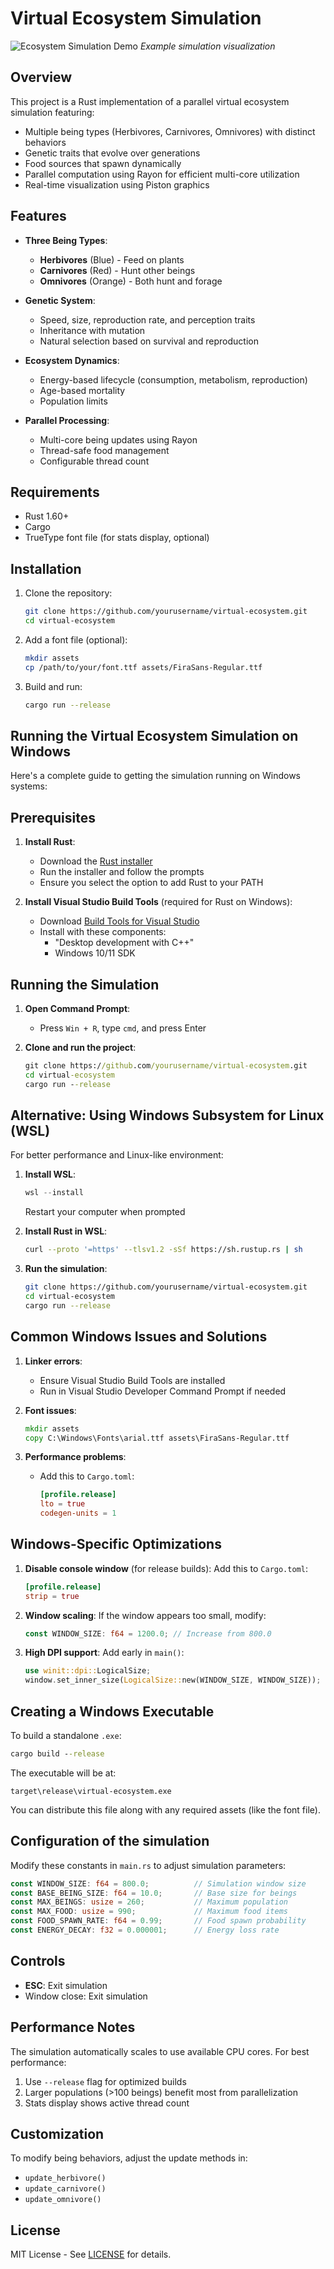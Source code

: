 # Virtual Ecosystem Simulation

![Ecosystem Simulation Demo](demo.gif) *Example simulation visualization*

## Overview

This project is a Rust implementation of a parallel virtual ecosystem simulation featuring:

- Multiple being types (Herbivores, Carnivores, Omnivores) with distinct behaviors
- Genetic traits that evolve over generations
- Food sources that spawn dynamically
- Parallel computation using Rayon for efficient multi-core utilization
- Real-time visualization using Piston graphics

## Features

- **Three Being Types**:
  - **Herbivores** (Blue) - Feed on plants
  - **Carnivores** (Red) - Hunt other beings
  - **Omnivores** (Orange) - Both hunt and forage

- **Genetic System**:
  - Speed, size, reproduction rate, and perception traits
  - Inheritance with mutation
  - Natural selection based on survival and reproduction

- **Ecosystem Dynamics**:
  - Energy-based lifecycle (consumption, metabolism, reproduction)
  - Age-based mortality
  - Population limits

- **Parallel Processing**:
  - Multi-core being updates using Rayon
  - Thread-safe food management
  - Configurable thread count

## Requirements

- Rust 1.60+
- Cargo
- TrueType font file (for stats display, optional)

## Installation

1. Clone the repository:
   ```bash
   git clone https://github.com/yourusername/virtual-ecosystem.git
   cd virtual-ecosystem
   ```

2. Add a font file (optional):
   ```bash
   mkdir assets
   cp /path/to/your/font.ttf assets/FiraSans-Regular.ttf
   ```

3. Build and run:
   ```bash
   cargo run --release
   ```
## Running the Virtual Ecosystem Simulation on Windows

Here's a complete guide to getting the simulation running on Windows systems:

## Prerequisites

1. **Install Rust**:
   - Download the [Rust installer](https://www.rust-lang.org/tools/install)
   - Run the installer and follow the prompts
   - Ensure you select the option to add Rust to your PATH

2. **Install Visual Studio Build Tools** (required for Rust on Windows):
   - Download [Build Tools for Visual Studio](https://visualstudio.microsoft.com/downloads/#build-tools-for-visual-studio-2022)
   - Install with these components:
     - "Desktop development with C++"
     - Windows 10/11 SDK

## Running the Simulation

1. **Open Command Prompt**:
   - Press `Win + R`, type `cmd`, and press Enter

2. **Clone and run the project**:
   ```cmd
   git clone https://github.com/yourusername/virtual-ecosystem.git
   cd virtual-ecosystem
   cargo run --release
   ```

## Alternative: Using Windows Subsystem for Linux (WSL)

For better performance and Linux-like environment:

1. **Install WSL**:
   ```powershell
   wsl --install
   ```
   Restart your computer when prompted

2. **Install Rust in WSL**:
   ```bash
   curl --proto '=https' --tlsv1.2 -sSf https://sh.rustup.rs | sh
   ```

3. **Run the simulation**:
   ```bash
   git clone https://github.com/yourusername/virtual-ecosystem.git
   cd virtual-ecosystem
   cargo run --release
   ```

## Common Windows Issues and Solutions

1. **Linker errors**:
   - Ensure Visual Studio Build Tools are installed
   - Run in Visual Studio Developer Command Prompt if needed

2. **Font issues**:
   ```cmd
   mkdir assets
   copy C:\Windows\Fonts\arial.ttf assets\FiraSans-Regular.ttf
   ```

3. **Performance problems**:
   - Add this to `Cargo.toml`:
     ```toml
     [profile.release]
     lto = true
     codegen-units = 1
     ```

## Windows-Specific Optimizations

1. **Disable console window** (for release builds):
   Add this to `Cargo.toml`:
   ```toml
   [profile.release]
   strip = true
   ```

2. **Window scaling**:
   If the window appears too small, modify:
   ```rust
   const WINDOW_SIZE: f64 = 1200.0; // Increase from 800.0
   ```

3. **High DPI support**:
   Add early in `main()`:
   ```rust
   use winit::dpi::LogicalSize;
   window.set_inner_size(LogicalSize::new(WINDOW_SIZE, WINDOW_SIZE));
   ```

## Creating a Windows Executable

To build a standalone `.exe`:

```cmd
cargo build --release
```

The executable will be at:
```
target\release\virtual-ecosystem.exe
```

You can distribute this file along with any required assets (like the font file).


## Configuration of the simulation

Modify these constants in `main.rs` to adjust simulation parameters:

```rust
const WINDOW_SIZE: f64 = 800.0;          // Simulation window size
const BASE_BEING_SIZE: f64 = 10.0;       // Base size for beings
const MAX_BEINGS: usize = 260;           // Maximum population
const MAX_FOOD: usize = 990;             // Maximum food items
const FOOD_SPAWN_RATE: f64 = 0.99;       // Food spawn probability
const ENERGY_DECAY: f32 = 0.000001;      // Energy loss rate
```

## Controls

- **ESC**: Exit simulation
- Window close: Exit simulation

## Performance Notes

The simulation automatically scales to use available CPU cores. For best performance:

1. Use `--release` flag for optimized builds
2. Larger populations (>100 beings) benefit most from parallelization
3. Stats display shows active thread count

## Customization

To modify being behaviors, adjust the update methods in:
- `update_herbivore()`
- `update_carnivore()`
- `update_omnivore()`

## License

MIT License - See [LICENSE](LICENSE) for details.
